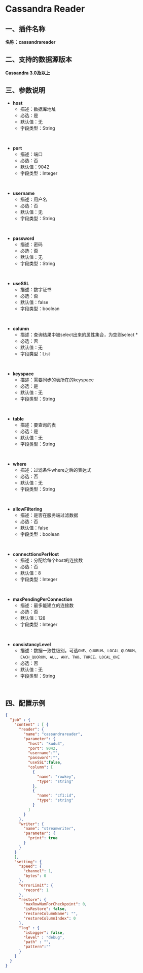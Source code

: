 # Cassandra Reader

<a name="s9KC6"></a>
## 一、插件名称
**名称：cassandrareader**<br />

<a name="jVb3v"></a>
## 二、支持的数据源版本
**Cassandra 3.0及以上**<br />

<a name="snQNv"></a>
## 三、参数说明

- **host**
  - 描述：数据库地址
  - 必选：是
  - 默认值：无
  - 字段类型：String
<br>


- **port**
  - 描述：端口
  - 必选：否
  - 默认值：9042
  - 字段类型：Integer
<br>


- **username**
  - 描述：用户名
  - 必选：否
  - 默认值：无
  - 字段类型：String
<br>

- **password**
  - 描述：密码
  - 必选：否
  - 默认值：无
  - 字段类型：String
<br>


- **useSSL**
  - 描述：数字证书
  - 必选：否
  - 默认值：false
  - 字段类型：boolean
<br>


- **column**
  - 描述：查询结果中被select出来的属性集合，为空则select *
  - 必选：否
  - 默认值：无
  - 字段类型：List
<br>


- **keyspace**
  - 描述：需要同步的表所在的keyspace
  - 必选：是
  - 默认值：无
  - 字段类型：String
<br>


- **table**
  - 描述：要查询的表
  - 必选：是
  - 默认值：无
  - 字段类型：String
<br>


- **where**
  - 描述：过滤条件where之后的表达式
  - 必选：否
  - 默认值：无
  - 字段类型：String
<br>


- **allowFiltering**
  - 描述：是否在服务端过滤数据
  - 必选：否
  - 默认值：false
  - 字段类型：boolean
<br>


- **connecttionsPerHost**
  - 描述：分配给每个host的连接数
  - 必选：否
  - 默认值：8
  - 字段类型：Integer
<br>


- **maxPendingPerConnection**
  - 描述：最多能建立的连接数
  - 必选：否
  - 默认值：128
  - 字段类型：Integer
<br>


- **consistancyLevel**
  - 描述：数据一致性级别。可选`ONE`、`QUORUM`、`LOCAL_QUORUM`、`EACH_QUORUM`、`ALL`、`ANY`、`TWO`、`THREE`、`LOCAL_ONE`
  - 必选：否
  - 默认值：无
  - 字段类型：String
<br>


<a name="oPPWY"></a>
## 四、配置示例
```json
{
  "job" : {
    "content" : [ {
      "reader": {
        "name": "cassandrareader",
        "parameter": {
          "host": "kudu3",
          "port": 9042,
          "username":"",
          "password":"",
          "useSSL":false,
          "column": [
            {
              "name": "rowkey",
              "type": "string"
            },
            {
              "name": "cf1:id",
              "type": "string"
            }
          ]
        }
      },
      "writer": {
        "name": "streamwriter",
        "parameter": {
          "print": true
        }
      }
    }
    ],
    "setting": {
      "speed": {
        "channel": 1,
        "bytes": 0
      },
      "errorLimit": {
        "record": 1
      },
      "restore": {
        "maxRowNumForCheckpoint": 0,
        "isRestore": false,
        "restoreColumnName": "",
        "restoreColumnIndex": 0
      },
      "log" : {
        "isLogger": false,
        "level" : "debug",
        "path" : "",
        "pattern":""
      }
    }
  }
}
```


